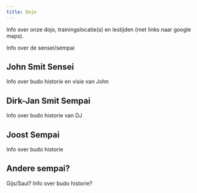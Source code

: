 ```yaml
---
title: Dojo
---
```


Info over onze dojo, trainingslocatie(s) en lestijden (met links naar google maps).

Info over de sensei/sempai

## John Smit Sensei

Info over budo historie en visie van John

## Dirk-Jan Smit Sempai

Info over budo historie van DJ

## Joost Sempai

Info over budo historie

## Andere sempai?

Gijs/Saul? Info over budo historie?
